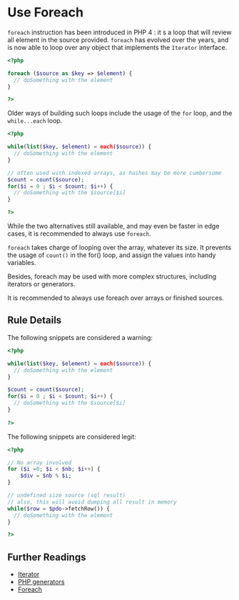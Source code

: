 <!-- Good Practices -->
# Use Foreach

`foreach` instruction has been introduced in PHP 4 : it s a loop that will review all element in the source provided. `foreach` has evolved over the years, and is now able to loop over any object that implements the `Iterator` interface. 

```php
<?php

foreach ($source as $key => $element) {
  // doSomething with the element
}

?>
```
Older ways of building such loops include the usage of the `for` loop, and the `while...each` loop. 

```php
<?php

while(list($key, $element) = each($source)) {
  // doSomething with the element	
}

// often used with indexed arrays, as hashes may be more cumbersome
$count = count($source);
for($i = 0 ; $i < $count; $i++) {
  // doSomething with the $source[$i]	
}

?>
```

While the two alternatives still available, and may even be faster in edge cases, it is recommended to always use `foreach`. 

`foreach` takes charge of looping over the array, whatever its size. It prevents the usage of `count()` in the for() loop, and assign the values into handy variables.

Besides, foreach may be used with more complex structures, including iterators or generators. 

It is recommended to always use foreach over arrays or finished sources. 

## Rule Details

The following snippets are considered a warning:

```php
<?php

while(list($key, $element) = each($source)) {
  // doSomething with the element	
}

$count = count($source);
for($i = 0 ; $i < $count; $i++) {
  // doSomething with the $source[$i]	
}
	
?>
```

The following snippets are considered legit:

```php
<?php

// No array involved
for ($i =0; $i < $nb; $i++) {
	$div = $nb % $i; 
}

// undefined size source (sql result)
// also, this will avoid dumping all result in memory
while($row = $pdo->fetchRow()) {
  // doSomething with the element	
}

?>
```


## Further Readings
* [Iterator](http://php.net/manual/en/class.iterator.php)
* [PHP generators](http://php.net/manual/en/language.generators.overview.php)
* [Foreach](http://php.net/manual/en/control-structures.foreach.php)
